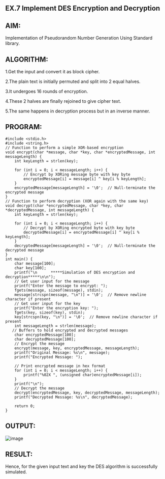 ## EX.7 Implement DES Encryption and Decryption

## AIM:
Implementation of Pseudorandom Number Generation Using Standard library.

## ALGORITHM:
1.Get the input and convert it as block cipher.

2.The plain text is initially permuted and split into 2 equal halves.

3.It undergoes 16 rounds of encryption.

4.These 2 halves are finally rejoined to give cipher text.

5.The same happens in decryption process but in an inverse manner.

## PROGRAM:
```
#include <stdio.h>
#include <string.h>
// Function to perform a simple XOR-based encryption
void encrypt(char *message, char *key, char *encryptedMessage, int messageLength) {
    int keyLength = strlen(key);

    for (int i = 0; i < messageLength; i++) {
        // Encrypt by XORing message byte with key byte
        encryptedMessage[i] = message[i] ^ key[i % keyLength];
    }
    encryptedMessage[messageLength] = '\0';  // Null-terminate the encrypted message
}
// Function to perform decryption (XOR again with the same key)
void decrypt(char *encryptedMessage, char *key, char *decryptedMessage, int messageLength) {
    int keyLength = strlen(key);

    for (int i = 0; i < messageLength; i++) {
        // Decrypt by XORing encrypted byte with key byte
        decryptedMessage[i] = encryptedMessage[i] ^ key[i % keyLength];
    }
    decryptedMessage[messageLength] = '\0';  // Null-terminate the decrypted message
}
int main() {
    char message[100];
    char key[100];
    printf("\n      *****Simulation of DES encryption and decryption*****\n\n");
    // Get user input for the message
    printf("Enter the message to encrypt: ");
    fgets(message, sizeof(message), stdin);
    message[strcspn(message, "\n")] = '\0';  // Remove newline character if present
    // Get user input for the key
    printf("Enter the encryption key: ");
    fgets(key, sizeof(key), stdin);
    key[strcspn(key, "\n")] = '\0';  // Remove newline character if present
    int messageLength = strlen(message);
   // Buffers to hold encrypted and decrypted messages
    char encryptedMessage[100];
    char decryptedMessage[100];
    // Encrypt the message
    encrypt(message, key, encryptedMessage, messageLength);
    printf("Original Message: %s\n", message);
    printf("Encrypted Message: ");
    
    // Print encrypted message in hex format
    for (int i = 0; i < messageLength; i++) {
        printf("%02X ", (unsigned char)encryptedMessage[i]);
    }
    printf("\n");
    // Decrypt the message
    decrypt(encryptedMessage, key, decryptedMessage, messageLength);
    printf("Decrypted Message: %s\n", decryptedMessage);
    
    return 0;
}
````
## OUTPUT:
![image](https://github.com/user-attachments/assets/3832ab50-26db-4767-b3d9-1400ea2ec88f)

## RESULT:
Hence, for the given input text and key the DES algorithm is successfully simulated.
